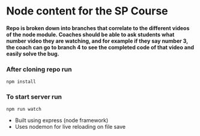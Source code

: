 # Node content for the SP Course
#### Repo is broken down into branches that correlate to the different videos of the node module. Coaches should be able to ask students what number video they are watching, and for example if they say number 3, the coach can go to branch 4 to see the completed code of that video and easily solve the bug.

### After cloning repo run
```npm install```

### To start server run
```npm run watch```

- Built using express (node framework)
- Uses nodemon for live reloading on file save
